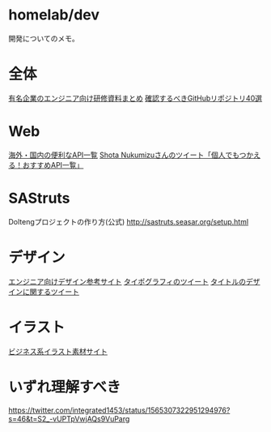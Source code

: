 # homelab/dev
開発についてのメモ。

# 全体
[有名企業のエンジニア向け研修資料まとめ](https://qiita.com/KNR109/items/f3268b311e11d5b821c0)
[確認するべきGitHubリポジトリ40選](https://zenn.dev/nameless_sn/articles/awesome_githubrepo_for_2022#web)

# Web
[海外・国内の便利なAPI一覧](https://api.app-rox.com)
[Shota Nukumizuさんのツイート「個人でもつかえる！おすすめAPI一覧」](https://twitter.com/nameless_sn/status/1635913760194822145?s=61&t=LPUn5ug1kgoBGD7NSVphug)

# SAStruts
Doltengプロジェクトの作り方(公式) http://sastruts.seasar.org/setup.html

# デザイン
[エンジニア向けデザイン参考サイト](https://qiita.com/KNR109/items/78b3ca7cae7615dac0b0)
[タイポグラフィのツイート](https://twitter.com/mmmiyama_d/status/1566014892607356930?s=46&t=S2_-vUPTpVwjAQs9VuParg)
[タイトルのデザインに関するツイート](https://twitter.com/wkwdesigner/status/1588479366438457344?s=46&t=S2_-vUPTpVwjAQs9VuParg)

# イラスト
[ビジネス系イラスト素材サイト](https://twitter.com/pulpxstyle/status/1639961382908203009?s=61&t=LPUn5ug1kgoBGD7NSVphug)

# いずれ理解すべき
https://twitter.com/integrated1453/status/1565307322951294976?s=46&t=S2_-vUPTpVwjAQs9VuParg


